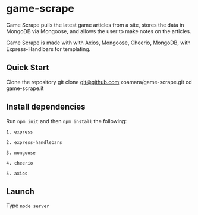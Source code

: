 # game-scrape
Game Scrape pulls the latest game articles from a site, stores the data in MongoDB via Mongoose, and allows the user to make notes on the articles.  

Game Scrape is made with with Axios, Mongoose, Cheerio, MongoDB, with Express-Handlbars for templating.

## Quick Start

Clone the repository
git clone git@github.com:xoamara/game-scrape.git
cd game-scrape.it

## Install dependencies
Run `npm init` and then `npm install` the following: 

    1. express

    2. express-handlebars

    3. mongoose

    4. cheerio

    5. axios


## Launch 
Type `node server`
